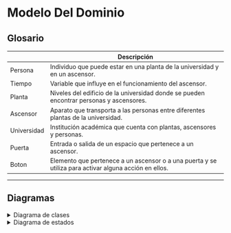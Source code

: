 # Modelo Del Dominio

## Glosario
|                      | Descripción                                                                                                                                                 |
| -------------------- | ----------------------------------------------------------------------------------------------------------------------------------------------------------- |
| Persona              |                                                                                                                                          Individuo que puede estar en una planta de la universidad y en un ascensor.
| Tiempo               |                                                                                                                                          Variable que influye en el funcionamiento del ascensor.
| Planta               |                                                                                                                                          Niveles del edificio de la universidad donde se pueden encontrar personas y ascensores.
| Ascensor             |                                                                                                                                          Aparato que transporta a las personas entre diferentes plantas de la universidad.
| Universidad          |                                                                                                                                          Institución académica que cuenta con plantas, ascensores y personas.
| Puerta               |                                                                                                                                          Entrada o salida de un espacio que pertenece a un ascensor.
| Boton                |                                                                                                                                          Elemento que pertenece a un ascensor o a una puerta y se utiliza para activar alguna acción en ellos.

<hr>

## Diagramas

<details>
  <summary>Diagrama de clases</summary>
  
|         Diagrama de clases         
| :-: 
| ![](images/modeloDelDominio.png)
| [Código](modeloDelDominio.puml) 

</details>

<details>
  <summary>Diagrama de estados</summary>

    


  <div align="center">

| Estado                | Descripción                                                        |
| ----------------------| ------------------------------------------------------------------ |
| Ascensor Parado       |  El ascensor donde no se esta moviendo.                            |
| Ascensor Subiendo     |  EL ascensor donde se esta moviendo hacia una planta superior.     |
| Ascensor Bajando      |  El ascensor donde se esta moviendo havia una planta inferior.     |                                      
| Puerta Abierta        |  La puerta permite el paso de las personas.                        |
| Puerta Cerrada        |  La puerta impide el paso de las personas.                         |
| Boton Pulsado         |  El boton esta siendo presionado.                                  |
| Boton NoPulsado       |  El boton no esta siendo presionado.                               | 
| Persona EnAscensor    |  La persona se encuentra dentro del ascensor.                      |
| Persona EnPlanta      |  La persona se encuentra en una planta de la universidad.          |
| Persona EnPuerta      |  La persona se encuentra en una planta esperando el ascensor.      |

</div>
  
| Diagrama de estados
| :-: 
| ![](images/diagramaDeEstados.png)
| [Código](diagramaDeEstados.puml) 


</details>
